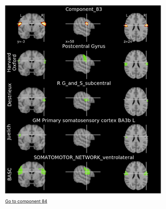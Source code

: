![83](preliminary/83.jpg "Component 83")

[Go to component 84](https://parietal-inria.github.io/MODL_atlas/256/84 "Component 84")
